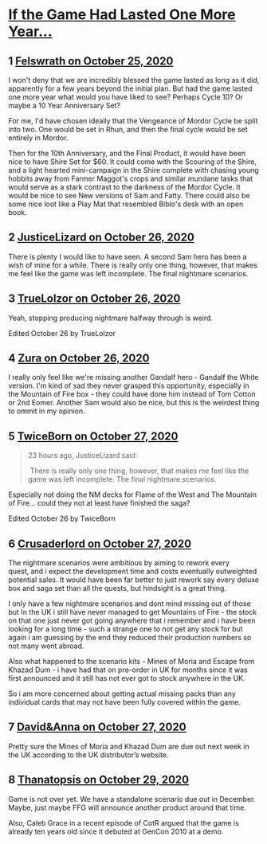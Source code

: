 # [If the Game Had Lasted One More Year...](https://community.fantasyflightgames.com/topic/312116-if-the-game-had-lasted-one-more-year/)

## 1 [Felswrath on October 25, 2020](https://community.fantasyflightgames.com/topic/312116-if-the-game-had-lasted-one-more-year/?do=findComment&comment=4005906)

I won't deny that we are incredibly blessed the game lasted as long as it did, apparently for a few years beyond the initial plan. But had the game lasted one more year what would you have liked to see? Perhaps Cycle 10? Or maybe a 10 Year Anniversary Set?

For me, I'd have chosen ideally that the Vengeance of Mordor Cycle be split into two. One would be set in Rhun, and then the final cycle would be set entirely in Mordor.

Then for the 10th Anniversary, and the Final Product, it would have been nice to have Shire Set for $60. It could come with the Scouring of the Shire, and a light hearted mini-campaign in the Shire complete with chasing young hobbits away from Farmer Maggot's crops and similar mundane tasks that would serve as a stark contrast to the darkness of the Mordor Cycle. It would be nice to see New versions of Sam and Fatty. There could also be some nice loot like a Play Mat that resembled Biblo's desk with an open book.

## 2 [JusticeLizard on October 26, 2020](https://community.fantasyflightgames.com/topic/312116-if-the-game-had-lasted-one-more-year/?do=findComment&comment=4005976)

There is plenty I would like to have seen. A second Sam hero has been a wish of mine for a while. There is really only one thing, however, that makes me feel like the game was left incomplete. The final nightmare scenarios.

## 3 [TrueLolzor on October 26, 2020](https://community.fantasyflightgames.com/topic/312116-if-the-game-had-lasted-one-more-year/?do=findComment&comment=4006068)

Yeah, stopping producing nightmare halfway through is weird.

Edited October 26 by TrueLolzor

## 4 [Zura on October 26, 2020](https://community.fantasyflightgames.com/topic/312116-if-the-game-had-lasted-one-more-year/?do=findComment&comment=4006142)

I really only feel like we're missing another Gandalf hero - Gandalf the White version. I'm kind of sad they never grasped this opportunity, especially in the Mountain of Fire box - they could have done him instead of Tom Cotton or 2nd Eomer. Another Sam would also be nice, but this is the weirdest thing to ommit in my opinion.

## 5 [TwiceBorn on October 27, 2020](https://community.fantasyflightgames.com/topic/312116-if-the-game-had-lasted-one-more-year/?do=findComment&comment=4006552)

> 23 hours ago, JusticeLizard said:
> 
>  There is really only one thing, however, that makes me feel like the game was left incomplete. The final nightmare scenarios.

Especially not doing the NM decks for Flame of the West and The Mountain of Fire... could they not at least have finished the saga?

Edited October 26 by TwiceBorn

## 6 [Crusaderlord on October 27, 2020](https://community.fantasyflightgames.com/topic/312116-if-the-game-had-lasted-one-more-year/?do=findComment&comment=4006820)

The nightmare scenarios were ambitious by aiming to rework every quest, and i expect the development time and costs eventually outweighted potential sales. It would have been far better to just rework say every deluxe box and saga set than all the quests, but hindsight is a great thing. 

I only have a few nightmare scenarios and dont mind missing out of those but In the UK i still have never managed to get Mountains of Fire - the stock on that one just never got going anywhere that i remember and i have been looking for a long time - such a strange one to not get any stock for but again i am guessing by the end they reduced their production numbers so not many went abroad. 

Also what happened to the scenario kits - Mines of Moria and Escape from Khazad Dum - i have had that on pre-order in UK for months since it was first announced and it still has not ever got to stock anywhere in the UK.

So i am more concerned about getting actual missing packs than any individual cards that may not have been fully covered within the game.

## 7 [David&amp;Anna on October 27, 2020](https://community.fantasyflightgames.com/topic/312116-if-the-game-had-lasted-one-more-year/?do=findComment&comment=4006967)

Pretty sure the Mines of Moria and Khazad Dum are due out next week in the UK according to the UK distributor’s website. 

## 8 [Thanatopsis on October 29, 2020](https://community.fantasyflightgames.com/topic/312116-if-the-game-had-lasted-one-more-year/?do=findComment&comment=4007997)

Game is not over yet. We have a standalone scenario due out in December. Maybe, just maybe FFG will announce another product around that time.

Also, Caleb Grace in a recent episode of CotR argued that the game is already ten years old since it debuted at GenCon 2010 at a demo.

 

